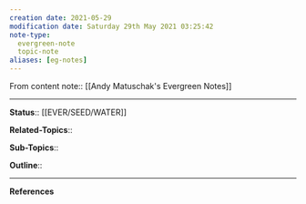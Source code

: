 ```yaml
---
creation date: 2021-05-29
modification date: Saturday 29th May 2021 03:25:42
note-type: 
  evergreen-note
  topic-note
aliases: [eg-notes]
---
```

From content note:: [[Andy Matuschak's Evergreen Notes]]

---

**Status**:: [[EVER/SEED/WATER]]  

**Related-Topics**:: 
	
**Sub-Topics**::
	
**Outline**::

--- 
**References**